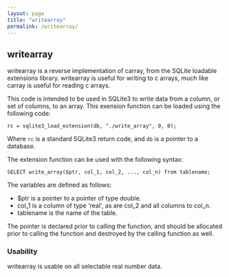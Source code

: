 ```yaml
---
layout: page
title: "writearray"
permalink: /writearray/
---
```


## writearray

writearray is a reverse implementation of carray, from the SQLite loadable extensions library. writearray is useful for writing to c arrays, much like carray is useful for reading c arrays.

This code is intended to be used in SQLite3 to write data from a column, or set of columns, to an array. This exension function can be loaded using the following code:

```rc = sqlite3_load_extension(db, "./write_array", 0, 0);```

Where ```rc``` is a standard SQLite3 return code, and ```db``` is a pointer to a database.

The extension function can be used with the following syntax:
```
SELECT write_array($ptr, col_1, col_2, ..., col_n) from tablename;
```
The variables are defined as follows:
- $ptr is a pointer to a pointer of type double.
- col_1 is a column of type 'real', as are col_2 and all columns to col_n.
- tablename is the name of the table.

The pointer is declared prior to calling the function, and should be allocated prior to calling the function and destroyed by the calling function as well.


### Usability

writearray is usable on all selectable real number data.
